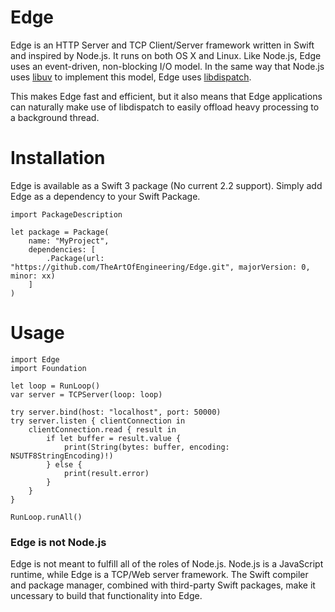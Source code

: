 # Edge
Edge is an HTTP Server and TCP Client/Server framework written in Swift and inspired by Node.js. It runs on both OS X and Linux. Like Node.js, Edge uses an event-driven, non-blocking I/O model. In the same way that Node.js uses [libuv](http://libuv.org) to implement this model, Edge uses [libdispatch](https://github.com/apple/swift-corelibs-libdispatch). 

This makes Edge fast and efficient, but it also means that Edge applications can naturally make use of libdispatch to easily offload heavy processing to a background thread.

# Installation

Edge is available as a Swift 3 package (No current 2.2 support). Simply add Edge as a dependency to your Swift Package.

    import PackageDescription

    let package = Package(
        name: "MyProject",
        dependencies: [
            .Package(url: "https://github.com/TheArtOfEngineering/Edge.git", majorVersion: 0, minor: xx)
        ]
    )

# Usage

    import Edge
    import Foundation

    let loop = RunLoop()
    var server = TCPServer(loop: loop)
    
    try server.bind(host: "localhost", port: 50000)
    try server.listen { clientConnection in
        clientConnection.read { result in
            if let buffer = result.value {
                print(String(bytes: buffer, encoding: NSUTF8StringEncoding)!)
            } else {
                print(result.error)
            }
        }
    }
  
    RunLoop.runAll()


### Edge is not Node.js

Edge is not meant to fulfill all of the roles of Node.js. Node.js is a JavaScript runtime, while Edge is a TCP/Web server framework. The Swift compiler and package manager, combined with third-party Swift packages, make it uncessary to build that functionality into Edge.
